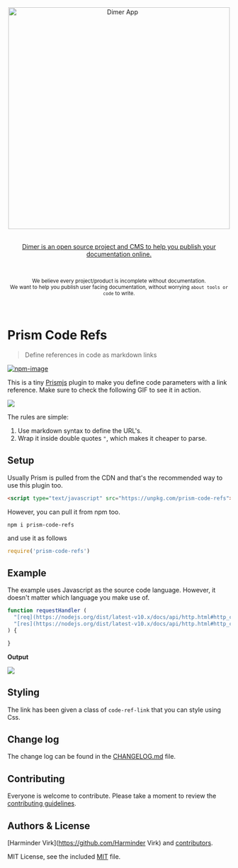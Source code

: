 <div align="center">
  <div>
    <img width="500" src="https://res.cloudinary.com/adonisjs/image/upload/q_100/v1532274184/Dimer_Readme_Banner_lyy7wv.svg" alt="Dimer App">
  </div>
  <br>
  <p>
    <a href="https://dimerapp.com/what-is-dimer">
      Dimer is an open source project and CMS to help you publish your documentation online.
    </a>
  </p>
  <br>
  <p>
    <sub>We believe every project/product is incomplete without documentation. <br /> We want to help you publish user facing documentation, without worrying <code>about tools or code</code> to write.</sub>
  </p>
  <br>
</div>

# Prism Code Refs
> Define references in code as markdown links

[![npm-image]][npm-url]

This is a tiny [Prismjs](https://prismjs.com) plugin to make you define code parameters with a link reference. Make sure to check the following GIF to see it in action. 

![](http://res.cloudinary.com/adonisjs/image/upload/q_100/v1536948411/code-refs_cptzl3.gif)

The rules are simple:

1. Use markdown syntax to define the URL's.
2. Wrap it inside double quotes `"`, which makes it cheaper to parse.

## Setup
Usually Prism is pulled from the CDN and that's the recommended way to use this plugin too.

```html
<script type="text/javascript" src="https://unpkg.com/prism-code-refs"></script>
```

However, you can pull it from npm too.

```shell
npm i prism-code-refs
```

and use it as follows

```js
require('prism-code-refs')
```

## Example
The example uses Javascript as the source code language. However, it doesn't matter which language you make use of.

```js
function requestHandler (
  "[req](https://nodejs.org/dist/latest-v10.x/docs/api/http.html#http_class_http_clientrequest)",
  "[res](https://nodejs.org/dist/latest-v10.x/docs/api/http.html#http_class_http_serverresponse)"
) {

}
```

**Output**

![](http://res.cloudinary.com/adonisjs/image/upload/q_100/v1536947804/Screen_Shot_2018-09-14_at_7.56.16_PM_yyvymf.png)


## Styling
The link has been given a class of `code-ref-link` that you can style using Css.


## Change log

The change log can be found in the [CHANGELOG.md](https://github.com/dimerapp/prism-ref-links/CHANGELOG.md) file.

## Contributing

Everyone is welcome to contribute. Please take a moment to review the [contributing guidelines](CONTRIBUTING.md).

## Authors & License
[Harminder Virk](https://github.com/Harminder Virk) and [contributors](https://github.com/dimerapp/prism-ref-links/graphs/contributors).

MIT License, see the included [MIT](LICENSE.md) file.

[npm-image]: https://img.shields.io/npm/v/prism-code-refs.svg?style=flat-square&logo=npm
[npm-url]: https://npmjs.org/package/prism-code-refs "npm"
